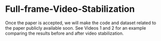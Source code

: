 # Full-frame-Video-Stabilization
Once the paper is accepted, we will make the code and dataset related to the paper publicly available soon.
See Videos 1 and 2 for an example comparing the results before and after video stabilization.
